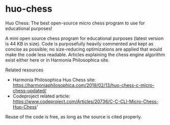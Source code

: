 # huo-chess
Huo Chess: The best open-source micro chess program to use for educational purposes!

A mini open source chess program for educational purposes (latest version is 44 KB in size). Code is purposefully heavily commented and kept as concise as possible; no size-reducing optimizations are applied that would make the code less readable. Articles explaining the chess engine algorithm exist either here or in Harmonia Philosophica site.

Related resources
- Harmonia Philosophica Huo Chess site: https://harmoniaphilosophica.com/2019/02/13/huo-chess-c-micro-chess-updated/
- Codeproject related article: https://www.codeproject.com/Articles/20736/C-C-CLI-Micro-Chess-Huo-Chess'

Reuse of the code is free, as long as the source is cited properly.

